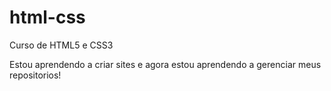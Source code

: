 # html-css
 Curso de HTML5 e CSS3

 Estou aprendendo a criar sites e agora estou aprendendo a gerenciar meus repositorios!

